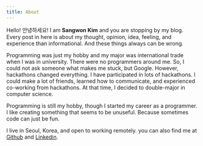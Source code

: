 ```yaml
---
title: About
---
```

Hello! 안녕하세요!
I am **Sangwon Kim** and you are stopping by my blog. Every post in here is about my thought, opinion, idea, feeling, and experience than informational. And these things always can be wrong.

Programming was just my hobby and my major was international trade when I was in university. There were no programmers around me. So, I could not ask someone what makes me stuck, but Google. However, hackathons changed everything. I have participated in lots of hackathons. I could make a lot of friends, learned how to communicate, and experienced co-working from hackathons. At that time, I decided to double-major in computer science.

Programming is still my hobby, though I started my career as a programmer. I like creating something that seems to be unuseful. Because sometimes code can just be fun.

I live in Seoul, Korea, and open to working remotely. you can also find me at [Github](https://github.com/creepyrabbit) and [Linkedin](https://www.linkedin.com/in/kimsangwon).